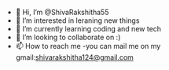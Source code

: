 - 👋 Hi, I’m @ShivaRakshitha55
- 👀 I’m interested in leraning new things
- 🌱 I’m currently learning coding and new tech
- 💞️ I’m looking to collaborate on :)
- 📫 How to reach me -you can mail me on my gmail:shivarakshitha124@gmail.com

<!---
ShivaRakshitha55/ShivaRakshitha55 is a ✨ special ✨ repository because its `README.md` (this file) appears on your GitHub profile.
You can click the Preview link to take a look at your changes.
--->

